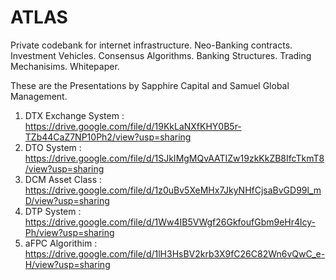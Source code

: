 # ATLAS
Private codebank for internet infrastructure.
Neo-Banking contracts.
Investment Vehicles.
Consensus Algorithms.
Banking Structures.
Trading Mechanisims.
Whitepaper.

These are the Presentations by Sapphire Capital and Samuel Global Management.
1. DTX Exchange System : https://drive.google.com/file/d/19KkLaNXfKHY0B5r-TZb44CaZ7NP10Ph2/view?usp=sharing
2. DTO System : https://drive.google.com/file/d/1SJkIMgMQvAATIZw19zkKkZB8IfcTkmT8/view?usp=sharing
3. DCM Asset Class : https://drive.google.com/file/d/1z0uBv5XeMHx7JkyNHfCjsaBvGD99l_mD/view?usp=sharing
4. DTP System : https://drive.google.com/file/d/1Ww4IB5VWgf26GkfoufGbm9eHr4lcy-Ph/view?usp=sharing
5. aFPC Algorithim : https://drive.google.com/file/d/1lH3HsBV2krb3X9fC26C82Wn6vQwC_e-H/view?usp=sharing
